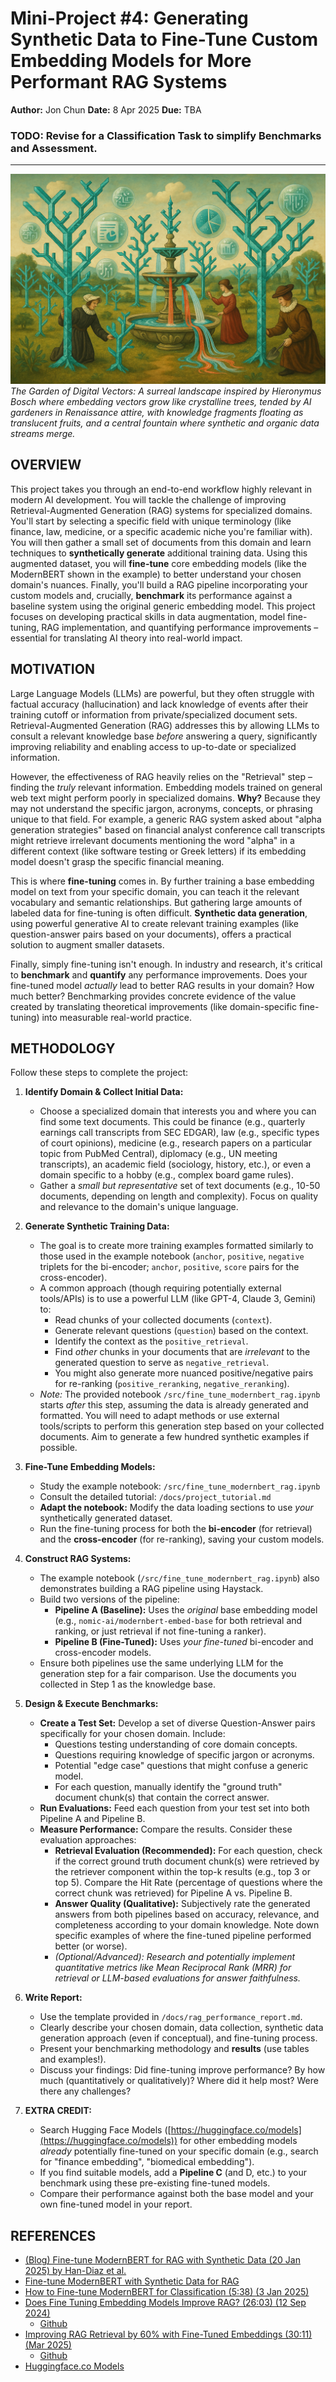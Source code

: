 # Mini-Project #4: Generating Synthetic Data to Fine-Tune Custom Embedding Models for More Performant RAG Systems

**Author:** Jon Chun
**Date:** 8 Apr 2025
**Due:** TBA

### **TODO:** Revise for a Classification Task to simplify Benchmarks and Assessment.

---

![GenAI The Garden of Digital Vectors by AI Hieronymus Bosch](./docs/garden-of-digital-vectors_hieronymus-bosch.png?raw=true)
*The Garden of Digital Vectors: A surreal landscape inspired by Hieronymus Bosch where embedding vectors grow like crystalline trees, tended by AI gardeners in Renaissance attire, with knowledge fragments floating as translucent fruits, and a central fountain where synthetic and organic data streams merge.*

## OVERVIEW

This project takes you through an end-to-end workflow highly relevant in modern AI development. You will tackle the challenge of improving Retrieval-Augmented Generation (RAG) systems for specialized domains. You'll start by selecting a specific field with unique terminology (like finance, law, medicine, or a specific academic niche you're familiar with). You will then gather a small set of documents from this domain and learn techniques to **synthetically generate** additional training data. Using this augmented dataset, you will **fine-tune** core embedding models (like the ModernBERT shown in the example) to better understand your chosen domain's nuances. Finally, you'll build a RAG pipeline incorporating your custom models and, crucially, **benchmark** its performance against a baseline system using the original generic embedding model. This project focuses on developing practical skills in data augmentation, model fine-tuning, RAG implementation, and quantifying performance improvements – essential for translating AI theory into real-world impact.

## MOTIVATION

Large Language Models (LLMs) are powerful, but they often struggle with factual accuracy (hallucination) and lack knowledge of events after their training cutoff or information from private/specialized document sets. Retrieval-Augmented Generation (RAG) addresses this by allowing LLMs to consult a relevant knowledge base *before* answering a query, significantly improving reliability and enabling access to up-to-date or specialized information.

However, the effectiveness of RAG heavily relies on the "Retrieval" step – finding the *truly* relevant information. Embedding models trained on general web text might perform poorly in specialized domains. **Why?** Because they may not understand the specific jargon, acronyms, concepts, or phrasing unique to that field. For example, a generic RAG system asked about "alpha generation strategies" based on financial analyst conference call transcripts might retrieve irrelevant documents mentioning the word "alpha" in a different context (like software testing or Greek letters) if its embedding model doesn't grasp the specific financial meaning.

This is where **fine-tuning** comes in. By further training a base embedding model on text from your specific domain, you can teach it the relevant vocabulary and semantic relationships. But gathering large amounts of labeled data for fine-tuning is often difficult. **Synthetic data generation**, using powerful generative AI to create relevant training examples (like question-answer pairs based on your documents), offers a practical solution to augment smaller datasets.

Finally, simply fine-tuning isn't enough. In industry and research, it's critical to **benchmark** and **quantify** any performance improvements. Does your fine-tuned model *actually* lead to better RAG results in your domain? How much better? Benchmarking provides concrete evidence of the value created by translating theoretical improvements (like domain-specific fine-tuning) into measurable real-world practice.

## METHODOLOGY

Follow these steps to complete the project:

1.  **Identify Domain & Collect Initial Data:**
    * Choose a specialized domain that interests you and where you can find some text documents. This could be finance (e.g., quarterly earnings call transcripts from SEC EDGAR), law (e.g., specific types of court opinions), medicine (e.g., research papers on a particular topic from PubMed Central), diplomacy (e.g., UN meeting transcripts), an academic field (sociology, history, etc.), or even a domain specific to a hobby (e.g., complex board game rules).
    * Gather a *small but representative* set of text documents (e.g., 10-50 documents, depending on length and complexity). Focus on quality and relevance to the domain's unique language.

2.  **Generate Synthetic Training Data:**
    * The goal is to create more training examples formatted similarly to those used in the example notebook (`anchor`, `positive`, `negative` triplets for the bi-encoder; `anchor`, `positive`, `score` pairs for the cross-encoder).
    * A common approach (though requiring potentially external tools/APIs) is to use a powerful LLM (like GPT-4, Claude 3, Gemini) to:
        * Read chunks of your collected documents (`context`).
        * Generate relevant questions (`question`) based on the context.
        * Identify the context as the `positive_retrieval`.
        * Find *other* chunks in your documents that are *irrelevant* to the generated question to serve as `negative_retrieval`.
        * You might also generate more nuanced positive/negative pairs for re-ranking (`positive_reranking`, `negative_reranking`).
    * *Note:* The provided notebook `/src/fine_tune_modernbert_rag.ipynb` starts *after* this step, assuming the data is already generated and formatted. You will need to adapt methods or use external tools/scripts to perform this generation step based on your collected documents. Aim to generate a few hundred synthetic examples if possible.

3.  **Fine-Tune Embedding Models:**
    * Study the example notebook: `/src/fine_tune_modernbert_rag.ipynb`
    * Consult the detailed tutorial: `/docs/project_tutorial.md`
    * **Adapt the notebook:** Modify the data loading sections to use *your* synthetically generated dataset.
    * Run the fine-tuning process for both the **bi-encoder** (for retrieval) and the **cross-encoder** (for re-ranking), saving your custom models.

4.  **Construct RAG Systems:**
    * The example notebook (`/src/fine_tune_modernbert_rag.ipynb`) also demonstrates building a RAG pipeline using Haystack.
    * Build two versions of the pipeline:
        * **Pipeline A (Baseline):** Uses the *original* base embedding model (e.g., `nomic-ai/modernbert-embed-base` for both retrieval and ranking, or just retrieval if not fine-tuning a ranker).
        * **Pipeline B (Fine-Tuned):** Uses *your fine-tuned* bi-encoder and cross-encoder models.
    * Ensure both pipelines use the same underlying LLM for the generation step for a fair comparison. Use the documents you collected in Step 1 as the knowledge base.

5.  **Design & Execute Benchmarks:**
    * **Create a Test Set:** Develop a set of diverse Question-Answer pairs specifically for your chosen domain. Include:
        * Questions testing understanding of core domain concepts.
        * Questions requiring knowledge of specific jargon or acronyms.
        * Potential "edge case" questions that might confuse a generic model.
        * For each question, manually identify the "ground truth" document chunk(s) that contain the correct answer.
    * **Run Evaluations:** Feed each question from your test set into both Pipeline A and Pipeline B.
    * **Measure Performance:** Compare the results. Consider these evaluation approaches:
        * **Retrieval Evaluation (Recommended):** For each question, check if the correct ground truth document chunk(s) were retrieved by the retriever component within the top-k results (e.g., top 3 or top 5). Compare the Hit Rate (percentage of questions where the correct chunk was retrieved) for Pipeline A vs. Pipeline B.
        * **Answer Quality (Qualitative):** Subjectively rate the generated answers from both pipelines based on accuracy, relevance, and completeness according to your domain knowledge. Note down specific examples of where the fine-tuned pipeline performed better (or worse).
        * *(Optional/Advanced): Research and potentially implement quantitative metrics like Mean Reciprocal Rank (MRR) for retrieval or LLM-based evaluations for answer faithfulness.*

6.  **Write Report:**
    * Use the template provided in `/docs/rag_performance_report.md`.
    * Clearly describe your chosen domain, data collection, synthetic data generation approach (even if conceptual), and fine-tuning process.
    * Present your benchmarking methodology and **results** (use tables and examples!).
    * Discuss your findings: Did fine-tuning improve performance? By how much (quantitatively or qualitatively)? Where did it help most? Were there any challenges?

7.  **EXTRA CREDIT:**
    * Search Hugging Face Models ([https://huggingface.co/models](https://huggingface.co/models)) for other embedding models *already* potentially fine-tuned on your specific domain (e.g., search for "finance embedding", "biomedical embedding").
    * If you find suitable models, add a **Pipeline C** (and D, etc.) to your benchmark using these pre-existing fine-tuned models.
    * Compare their performance against both the base model and your own fine-tuned model in your report.

## REFERENCES

* [(Blog) Fine-tune ModernBERT for RAG with Synthetic Data (20 Jan 2025) by Han-Diaz et al. ](https://huggingface.co/blog/sdiazlor/fine-tune-modernbert-for-rag-with-synthetic-data)
* [Fine-tune ModernBERT with Synthetic Data for RAG](https://github.com/argilla-io/synthetic-data-generator/blob/main/examples/fine-tune-modernbert-rag.ipynb)
* [How to Fine-tune ModernBERT for Classification (5:38) (3 Jan 2025) ](https://www.youtube.com/watch?v=7-js_--plHE)
* [Does Fine Tuning Embedding Models Improve RAG? (26:03) (12 Sep 2024)](https://www.youtube.com/watch?v=hztWQcoUbt0)
  * [Github](https://github.com/ALucek/linear-adapter-embedding)
* [Improving RAG Retrieval by 60% with Fine-Tuned Embeddings (30:11) (Mar 2025)](https://www.youtube.com/watch?v=v28Pu7hsJ0s&t=479s)
  * [Github](https://github.com/ALucek/ft-modernbert-domain)
* [Huggingface.co Models](https://huggingface.co/models)